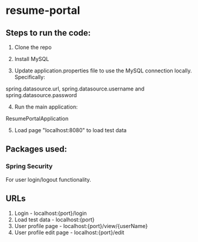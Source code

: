 # resume-portal

## Steps to run the code:

1. Clone the repo

2. Install MySQL

3. Update application.properties file to use the MySQL connection locally. Specifically:

spring.datasource.url, spring.datasource.username and spring.datasource.password

4. Run the main application:

ResumePortalApplication

5. Load page "localhost:8080" to load test data

## Packages used:

### Spring Security
For user login/logout functionality. 



## URLs

1. Login - localhost:{port}/login
2. Load test data - localhost:{port}
3. User profile page - localhost:{port}/view/{userName}
4. User profile edit page - localhost:{port}/edit
